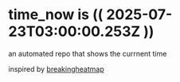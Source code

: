 # time_now is (( 2025-07-23T03:00:00.253Z ))

an automated repo that shows the currnent time

inspired by [breakingheatmap](https://github.com/breakingheatmap/breakingheatmap)